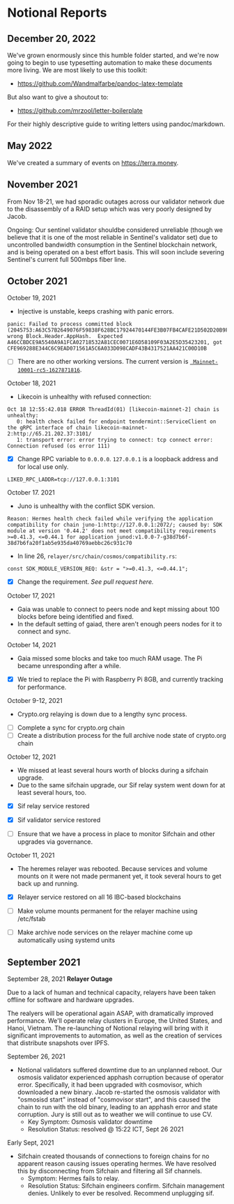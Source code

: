 # Notional Reports

## December 20, 2022

We've grown enormously since this humble folder started, and we're now going to begin to use typesetting automation to make these documents more living.  We are most likely to use this toolkit:

* https://github.com/Wandmalfarbe/pandoc-latex-template

But also want to give a shoutout to:

* https://github.com/mrzool/letter-boilerplate

For their highly descriptive guide to writing letters using pandoc/markdown.  


## May 2022

We've created a summary of events on https://terra.money.


## November 2021

From Nov 18-21, we had sporadic outages across our validator network due to the disassembly of a RAID setup which was very poorly designed by Jacob. 


Ongoing: Our sentinel validator shouldbe considered unreliable (though we believe that it is one of the most reliable in Sentinel's validator set) due to uncontrolled bandwidth consumption in the Sentinel blockchain network, and is being operated on a best effort basis.  This will soon include severing Sentinel's current full 500mbps fiber line.

## October 2021
October 19, 2021
- Injective is unstable, keeps crashing with panic errors.
```
panic: Failed to process committed block (2045753:A63C57B2649076F59838F628BC17924470144FE3B07FB4CAFE21D502D20B9F31): wrong Block.Header.AppHash.  Expected A46CCBDCE9A5540A9A1FCA02718532A81CEC0071E6D58109F03A2E5D35423201, got CFE969288E344C6C9EAD071561A5C6A033D098CADF43B4317521AA421C00D10B
```
- [ ] There are no other working versions. The current version is [` Mainnet-10001-rc5-1627871816`](https://github.com/InjectiveLabs/injective-chain-releases/releases/tag/v1.0.1-1627871816).

October 18, 2021
- Likecoin is unhealthy with refused connection:
```
Oct 18 12:55:42.018 ERROR ThreadId(01) [likecoin-mainnet-2] chain is unhealthy: 
   0: health check failed for endpoint tendermint::ServiceClient on the gRPC interface of chain likecoin-mainnet-2:http://65.21.202.37:3101/
   1: transport error: error trying to connect: tcp connect error: Connection refused (os error 111)
```
- [x] Change RPC variable to `0.0.0.0`. `127.0.0.1` is a loopback address and for local use only.
```
LIKED_RPC_LADDR=tcp://127.0.0.1:3101
```

October 17. 2021
- Juno is unhealthy with the conflict SDK version.
```
Reason: Hermes health check failed while verifying the application compatibility for chain juno-1:http://127.0.0.1:2072/; caused by: SDK module at version '0.44.2' does not meet compatibility requirements >=0.41.3, <=0.44.1 for application junod:v1.0.0-7-g38d7b6f-38d7b6fa20f1ab5e935da40769aebbc26c931c70
```
- In line 26, `relayer/src/chain/cosmos/compatibility.rs`:
```
const SDK_MODULE_VERSION_REQ: &str = ">=0.41.3, <=0.44.1";
```
- [x] Change the requirement. *See pull request here.*

October 17, 2021
- Gaia was unable to connect to peers node and kept missing about 100 blocks before being identified and fixed.
- In the default setting of gaiad, there aren't enough peers nodes for it to connect and sync.

October 14, 2021
- Gaia missed some blocks and take too much RAM usage. The Pi became unresponding after a while.
- [x] We tried to replace the Pi with Raspberry Pi 8GB, and currently tracking for performance.

October 9-12, 2021
* Crypto.org relaying is down due to a lengthy sync process. 
- [ ] Complete a sync for crypto.org chain
- [ ] Create a distribution process for the full archive node state of crypto.org chain

October 12, 2021
* We missed at least several hours worth of blocks during a sifchain upgrade.  
* Due to the same sifchain upgrade, our Sif relay system went down for at least several hours, too. 
- [x] Sif relay service restored
- [x] Sif validator service restored 
- [ ] Ensure that we have a process in place to monitor Sifchain and other upgrades via governance. 


October 11, 2021
* The heremes relayer was rebooted.  Because services and volume mounts on it were not made permanent yet, it took several hours to get back up and running.  
- [x] Relayer service restored on all 16 IBC-based blockchains 
- [ ] Make volume mounts permanent for the relayer machine using /etc/fstab
- [ ] Make archive node services on the relayer machine come up automatically using systemd units


## September 2021
September 28, 2021
**Relayer Outage**

Due to a lack of human and technical capacity, relayers have been taken offline for software and hardware upgrades.

The realyers will be operational again ASAP, with dramatically improved performance.  We'll operate relay clusters in Europe, the United States, and Hanoi, Vietnam.  The re-launching of Notional relaying will bring with it significant improvements to automation, as well as the creation of services that distribute snapshots over IPFS.    




September 26, 2021
* Notional validators suffered downtime due to an unplanned reboot.  Our osmosis validator experienced apphash corruption because of operator error.  Specifically, it had been upgraded with cosmovisor, which downloaded a new binary.  Jacob re-started the osmosis validator with "osmosisd start" instead of "cosmovisor start", and this caused the chain to run with the old binary, leading to an apphash error and state corruption.    Jury is still out as to weather we will continue to use CV.
  * Key Symptom: Osmosis validator downtime
  * Resolution Status: resolved @ 15:22 ICT, Sept 26 2021


Early Sept, 2021
* Sifchain created thousands of connections to foreign chains for no apparent reason causing issues operating hermes.  We have resolved this by disconnecting from Sifchain and filtering all Sif channels.  
  * Symptom: Hermes fails to relay.
  * Resolution Status: Sifchain engineers confirm. Sifchain management denies.  Unlikely to ever be resolved.  Recommend unplugging sif.  



